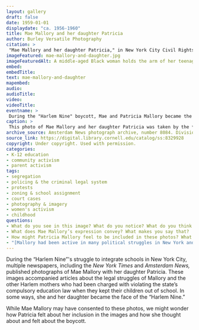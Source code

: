```yaml
---
layout: gallery
draft: false
date: 1959-01-01
displaydate: "ca. 1956-1960"
title: Mae Mallory and her daughter Patricia
author: Burley Versatile Photography
citation: >
 "Mae Mallory and her daughter Patricia," in New York City Civil Rights History Project, Accessed: [Month Day, Year], https://nyccivilrightshistory.org/topics/black-latina-women/harlem-nine/mae-mallory-and-daughter.
imageFeatured: mae-mallory-and-daughter.jpg
imageFeaturedAlt: A middle-aged Black woman holds the arm of her teenaged daughter. They stand in a doorway, likely at a school.
embed: 
embedTitle: 
text: mae-mallory-and-daughter
mapembed: 
audio: 
audioTitle: 
video: 
videoTitle: 
eventname: >
 During the "Harlem Nine" boycott, Mae and Patricia Mallory became the face of the struggle.
caption: > 
 This photo of Mae Mallory and her daughter Patricia was taken by the *Amsterdam News* during the “Harlem Nine” fight against segregated schooling.
archive_source: Amsterdam News photograph archive, number 8084. Division of Rare and Manuscript Collections, Cornell University Library.
source_link: https://digital.library.cornell.edu/catalog/ss:8329928
copyright: Under copyright. Used with permission. 
categories: 
- K-12 education
- community activism
- parent activism
tags: 
- segregation
- policing & the criminal legal system
- protests
- zoning & school assignment
- court cases
- photography & imagery
- women's activism 
- childhood
questions:
- What do you see in this image? What do you notice? What do you think is happening here? 
- What does Mae Mallory’s expression convey? What makes you say that?
- How might Patricia Mallory feel to be included in these photos? What about her posture and expression stand out to you?
- "[Mallory had been active in many political struggles in New York and nationally](https://www.aaihs.org/mae-mallory-forgotten-black-power-intellectual/). The FBI targeted Mae Mallory for surveillance within its COINTELPRO program. Mallory’s [extensive FBI file includes other images of her](https://vault.fbi.gov/mae-mallory). How do the images of Mallory collected by the FBI compare to this image?"
---
```


During the “Harlem Nine”'s struggle to integrate schools in New York City, multiple newspapers, including the *New York Times* and *Amsterdam News,* published photographs of Mae Mallory with her daughter Patricia. These images accompanied articles about the legal struggles of Mallory and the other Harlem mothers who had been charged with violating the state’s compulsory education law when they kept their children out of school. In some ways, she and her daughter became the face of the “Harlem Nine.”

While Mae Mallory may have consented to these photos, we might wonder how Patricia felt about her inclusion in the images and how she thought about and felt about the boycott.  
